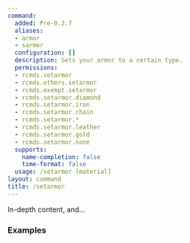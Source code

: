 ```yaml
---
command:
  added: Pre-0.2.7
  aliases:
  - armor
  - sarmor
  configuration: []
  description: Sets your armor to a certain type.
  permissions:
  - rcmds.setarmor
  - rcmds.others.setarmor
  - rcmds.exempt.setarmor
  - rcmds.setarmor.diamond
  - rcmds.setarmor.iron
  - rcmds.setarmor.chain
  - rcmds.setarmor.*
  - rcmds.setarmor.leather
  - rcmds.setarmor.gold
  - rcmds.setarmor.none
  supports:
    name-completion: false
    time-format: false
  usage: /setarmor [material]
layout: command
title: /setarmor
---
```


In-depth content, and...

### Examples

